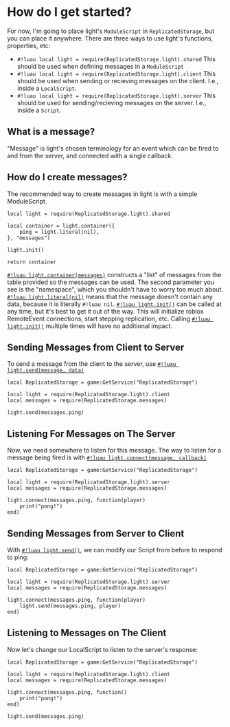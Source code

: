 # How do I get started?

For now, I'm going to place light's `ModuleScript` in `ReplicatedStorage`, but you can place it anywhere.
There are three ways to use light's functions, properties, etc:

- `#!luau local light = require(ReplicatedStorage.light).shared`
   This should be used when defining messages in a `ModuleScript`
- `#!luau local light = require(ReplicatedStorage.light).client`
   This should be used when sending or recieving messages on the client. I.e., inside a `LocalScript`.
- `#!luau local light = require(ReplicatedStorage.light).server`
   This should be used for sending/recieving messages on the server. I.e., inside a `Script`.

## What is a message?

"Message" is light's chosen terminology for an event which can be fired to and from the server, and connected with a
single callback.

## How do I create messages?

The recommended way to create messages in light is with a simple ModuleScript.

```luau title="ReplicatedStorage.messages (ModuleScript)"
local light = require(ReplicatedStorage.light).shared

local container = light.container({
    ping = light.literal(nil),
}, "messages")

light.init()

return container
```

[`#!luau light.container(messages)`](../api/network/messages/creation/container.md) constructs a "list" of
messages from the table provided so the messages can be used. The second parameter you see is the "namespace", which you
shouldn't have to worry too much about.
[`#!luau light.literal(nil)`](../api/datatypes/generics/literal.md) means that the message doesn't
contain any data, because it is literally `#!luau nil`. [`#!luau light.init()`](../api/init.md) can be called at any time, but it's best
to get it out of the way. This will initialize roblox RemoteEvent connections, start stepping replication, etc. Calling
[`#!luau light.init()`](../api/init.md) multiple times will have no additional impact.

## Sending Messages from Client to Server

To send a message from the client to the server, use
[`#!luau light.send(message, data)`](../api/network/messages/sending/send.md)

```luau title="StarterPlayerScripts.client (LocalScript)"
local ReplicatedStorage = game:GetService("ReplicatedStorage")

local light = require(ReplicatedStorage.light).client
local messages = require(ReplicatedStorage.messages)

light.send(messages.ping)
```

## Listening For Messages on The Server

Now, we need somewhere to listen for this message. The way to listen for a message being fired is with
[`#!luau light.connect(message, callback)`](../api/network/messages/listening/connect.md)

```luau title="ServerScriptService.server (Script)"
local ReplicatedStorage = game:GetService("ReplicatedStorage")

local light = require(ReplicatedStorage.light).server
local messages = require(ReplicatedStorage.messages)

light.connect(messages.ping, function(player)
    print("pong!")
end)
```

## Sending Messages from Server to Client

With [`#!luau light.send()`](../api/network/messages/sending/send.md), we can modify our Script from before to respond
to ping:

```luau title="ServerScriptService.server (Script)"
local ReplicatedStorage = game:GetService("ReplicatedStorage")

local light = require(ReplicatedStorage.light).server
local messages = require(ReplicatedStorage.messages)

light.connect(messages.ping, function(player)
    light.send(messages.ping, player)
end)
```

## Listening to Messages on The Client

Now let's change our LocalScript to listen to the server's response:

```luau title="StarterPlayerScripts.client (LocalScript)"
local ReplicatedStorage = game:GetService("ReplicatedStorage")

local light = require(ReplicatedStorage.light).client
local messages = require(ReplicatedStorage.messages)

light.connect(messages.ping, function()
    print("pong!")
end)

light.send(messages.ping)
```

